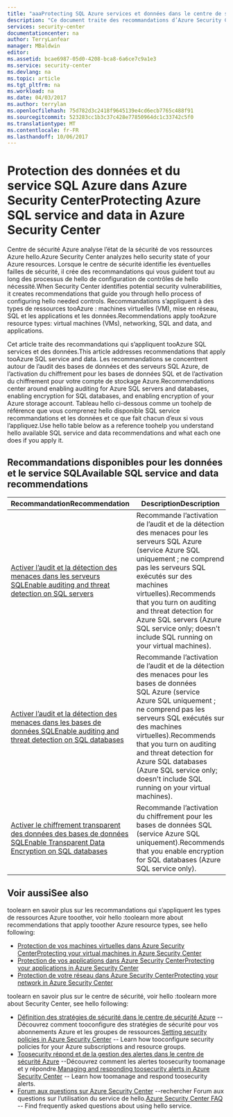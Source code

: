 ```yaml
---
title: "aaaProtecting SQL Azure services et données dans le centre de sécurité Azure | Documents Microsoft"
description: "Ce document traite des recommandations d’Azure Security Center qui peuvent vous aider à protéger vos données et le service SQL Azure et à rester en conformité avec les stratégies de sécurité."
services: security-center
documentationcenter: na
author: TerryLanfear
manager: MBaldwin
editor: 
ms.assetid: bcae6987-05d0-4208-bca8-6a6ce7c9a1e3
ms.service: security-center
ms.devlang: na
ms.topic: article
ms.tgt_pltfrm: na
ms.workload: na
ms.date: 04/03/2017
ms.author: terrylan
ms.openlocfilehash: 75d782d3c2418f9645139e4cd6ecb7765c488f91
ms.sourcegitcommit: 523283cc1b3c37c428e77850964dc1c33742c5f0
ms.translationtype: MT
ms.contentlocale: fr-FR
ms.lasthandoff: 10/06/2017
---
```

# <a name="protecting-azure-sql-service-and-data-in-azure-security-center"></a><span data-ttu-id="afdb7-103">Protection des données et du service SQL Azure dans Azure Security Center</span><span class="sxs-lookup"><span data-stu-id="afdb7-103">Protecting Azure SQL service and data in Azure Security Center</span></span>
<span data-ttu-id="afdb7-104">Centre de sécurité Azure analyse l’état de la sécurité de vos ressources Azure hello.</span><span class="sxs-lookup"><span data-stu-id="afdb7-104">Azure Security Center analyzes hello security state of your Azure resources.</span></span> <span data-ttu-id="afdb7-105">Lorsque le centre de sécurité identifie les éventuelles failles de sécurité, il crée des recommandations qui vous guident tout au long des processus de hello de configuration de contrôles de hello nécessité.</span><span class="sxs-lookup"><span data-stu-id="afdb7-105">When Security Center identifies potential security vulnerabilities, it creates recommendations that guide you through hello process of configuring hello needed controls.</span></span>  <span data-ttu-id="afdb7-106">Recommandations s’appliquent à des types de ressources tooAzure : machines virtuelles (VM), mise en réseau, SQL et les applications et les données.</span><span class="sxs-lookup"><span data-stu-id="afdb7-106">Recommendations apply tooAzure resource types: virtual machines (VMs), networking, SQL and data, and applications.</span></span>

<span data-ttu-id="afdb7-107">Cet article traite des recommandations qui s’appliquent tooAzure SQL services et des données.</span><span class="sxs-lookup"><span data-stu-id="afdb7-107">This article addresses recommendations that apply tooAzure SQL service and data.</span></span> <span data-ttu-id="afdb7-108">Les recommandations se concentrent autour de l’audit des bases de données et des serveurs SQL Azure, de l’activation du chiffrement pour les bases de données SQL et de l’activation du chiffrement pour votre compte de stockage Azure.</span><span class="sxs-lookup"><span data-stu-id="afdb7-108">Recommendations center around enabling auditing for Azure SQL servers and databases, enabling encryption for SQL databases, and enabling encryption of your Azure storage account.</span></span>  <span data-ttu-id="afdb7-109">Tableau hello ci-dessous comme un toohelp de référence que vous comprenez hello disponible SQL service recommandations et les données et ce que fait chacun d’eux si vous l’appliquez.</span><span class="sxs-lookup"><span data-stu-id="afdb7-109">Use hello table below as a reference toohelp you understand hello available SQL service and data recommendations and what each one does if you apply it.</span></span>

## <a name="available-sql-service-and-data-recommendations"></a><span data-ttu-id="afdb7-110">Recommandations disponibles pour les données et le service SQL</span><span class="sxs-lookup"><span data-stu-id="afdb7-110">Available SQL service and data recommendations</span></span>
| <span data-ttu-id="afdb7-111">Recommandation</span><span class="sxs-lookup"><span data-stu-id="afdb7-111">Recommendation</span></span> | <span data-ttu-id="afdb7-112">Description</span><span class="sxs-lookup"><span data-stu-id="afdb7-112">Description</span></span> |
| --- | --- |
| [<span data-ttu-id="afdb7-113">Activer l’audit et la détection des menaces dans les serveurs SQL</span><span class="sxs-lookup"><span data-stu-id="afdb7-113">Enable auditing and threat detection on SQL servers</span></span>](security-center-enable-auditing-on-sql-servers.md) |<span data-ttu-id="afdb7-114">Recommande l’activation de l’audit et de la détection des menaces pour les serveurs SQL Azure (service Azure SQL uniquement ; ne comprend pas les serveurs SQL exécutés sur des machines virtuelles).</span><span class="sxs-lookup"><span data-stu-id="afdb7-114">Recommends that you turn on auditing and threat detection for Azure SQL servers (Azure SQL service only; doesn't include SQL running on your virtual machines).</span></span> |
| [<span data-ttu-id="afdb7-115">Activer l’audit et la détection des menaces dans les bases de données SQL</span><span class="sxs-lookup"><span data-stu-id="afdb7-115">Enable auditing and threat detection on SQL databases</span></span>](security-center-enable-auditing-on-sql-databases.md) |<span data-ttu-id="afdb7-116">Recommande l’activation de l’audit et de la détection des menaces pour les bases de données SQL Azure (service Azure SQL uniquement ; ne comprend pas les serveurs SQL exécutés sur des machines virtuelles).</span><span class="sxs-lookup"><span data-stu-id="afdb7-116">Recommends that you turn on auditing and threat detection for Azure SQL databases (Azure SQL service only; doesn't include SQL running on your virtual machines).</span></span> |
| [<span data-ttu-id="afdb7-117">Activer le chiffrement transparent des données des bases de données SQL</span><span class="sxs-lookup"><span data-stu-id="afdb7-117">Enable Transparent Data Encryption on SQL databases</span></span>](security-center-enable-transparent-data-encryption.md) |<span data-ttu-id="afdb7-118">Recommande l’activation du chiffrement pour les bases de données SQL (service Azure SQL uniquement).</span><span class="sxs-lookup"><span data-stu-id="afdb7-118">Recommends that you enable encryption for SQL databases (Azure SQL service only).</span></span> |

## <a name="see-also"></a><span data-ttu-id="afdb7-119">Voir aussi</span><span class="sxs-lookup"><span data-stu-id="afdb7-119">See also</span></span>
<span data-ttu-id="afdb7-120">toolearn en savoir plus sur les recommandations qui s’appliquent les types de ressources Azure tooother, voir hello :</span><span class="sxs-lookup"><span data-stu-id="afdb7-120">toolearn more about recommendations that apply tooother Azure resource types, see hello following:</span></span>

* [<span data-ttu-id="afdb7-121">Protection de vos machines virtuelles dans Azure Security Center</span><span class="sxs-lookup"><span data-stu-id="afdb7-121">Protecting your virtual machines in Azure Security Center</span></span>](security-center-virtual-machine-recommendations.md)
* [<span data-ttu-id="afdb7-122">Protection de vos applications dans Azure Security Center</span><span class="sxs-lookup"><span data-stu-id="afdb7-122">Protecting your applications in Azure Security Center</span></span>](security-center-application-recommendations.md)
* [<span data-ttu-id="afdb7-123">Protection de votre réseau dans Azure Security Center</span><span class="sxs-lookup"><span data-stu-id="afdb7-123">Protecting your network in Azure Security Center</span></span>](security-center-network-recommendations.md)

<span data-ttu-id="afdb7-124">toolearn en savoir plus sur le centre de sécurité, voir hello :</span><span class="sxs-lookup"><span data-stu-id="afdb7-124">toolearn more about Security Center, see hello following:</span></span>

* <span data-ttu-id="afdb7-125">[Définition des stratégies de sécurité dans le centre de sécurité Azure](security-center-policies.md) --Découvrez comment tooconfigure des stratégies de sécurité pour vos abonnements Azure et les groupes de ressources.</span><span class="sxs-lookup"><span data-stu-id="afdb7-125">[Setting security policies in Azure Security Center](security-center-policies.md) -- Learn how tooconfigure security policies for your Azure subscriptions and resource groups.</span></span>
* <span data-ttu-id="afdb7-126">[Toosecurity répond et de la gestion des alertes dans le centre de sécurité Azure](security-center-managing-and-responding-alerts.md) --Découvrez comment les alertes toosecurity toomanage et y répondre.</span><span class="sxs-lookup"><span data-stu-id="afdb7-126">[Managing and responding toosecurity alerts in Azure Security Center](security-center-managing-and-responding-alerts.md) -- Learn how toomanage and respond toosecurity alerts.</span></span>
* <span data-ttu-id="afdb7-127">[Forum aux questions sur Azure Security Center](security-center-faq.md) --rechercher Forum aux questions sur l’utilisation du service de hello.</span><span class="sxs-lookup"><span data-stu-id="afdb7-127">[Azure Security Center FAQ](security-center-faq.md) -- Find frequently asked questions about using hello service.</span></span>
